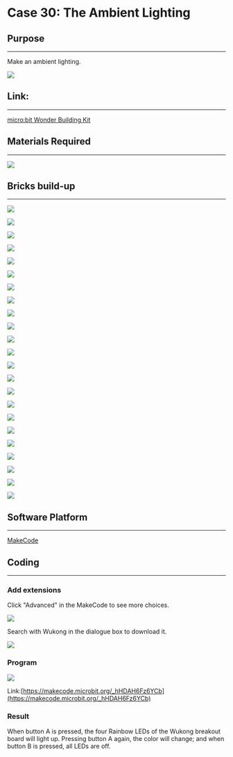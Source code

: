 # Case 30: The Ambient Lighting

## Purpose
---
Make an ambient lighting.
 
![](./images/Wonder-Building-Kit-case-30-01.png)

## Link: 
---
[micro:bit Wonder Building Kit](https://www.elecfreaks.com/micro-bit-wonder-building-kit-without-micro-bit-board.html)

## Materials Required
---

![](./images/Wonder-Building-Kit-step-case-30-01.png)

## Bricks build-up
---

![](./images/Wonder-Building-Kit-step-case-30-02.png)

![](./images/Wonder-Building-Kit-step-case-30-03.png)

![](./images/Wonder-Building-Kit-step-case-30-04.png)

![](./images/Wonder-Building-Kit-step-case-30-05.png)

![](./images/Wonder-Building-Kit-step-case-30-06.png)

![](./images/Wonder-Building-Kit-step-case-30-07.png)

![](./images/Wonder-Building-Kit-step-case-30-08.png)

![](./images/Wonder-Building-Kit-step-case-30-09.png)

![](./images/Wonder-Building-Kit-step-case-30-10.png)

![](./images/Wonder-Building-Kit-step-case-30-11.png)

![](./images/Wonder-Building-Kit-step-case-30-12.png)

![](./images/Wonder-Building-Kit-step-case-30-13.png)

![](./images/Wonder-Building-Kit-step-case-30-14.png)

![](./images/Wonder-Building-Kit-step-case-30-15.png)

![](./images/Wonder-Building-Kit-step-case-30-16.png)

![](./images/Wonder-Building-Kit-step-case-30-17.png)

![](./images/Wonder-Building-Kit-step-case-30-18.png)

![](./images/Wonder-Building-Kit-step-case-30-19.png)

![](./images/Wonder-Building-Kit-step-case-30-20.png)

![](./images/Wonder-Building-Kit-step-case-30-21.png)

![](./images/Wonder-Building-Kit-step-case-30-22.png)

![](./images/Wonder-Building-Kit-step-case-30-23.png)

![](./images/Wonder-Building-Kit-step-case-30-24.png)


## Software Platform
---
[MakeCode](https://makecode.microbit.org/)

## Coding
---
### Add extensions
Click "Advanced" in the MakeCode to see more choices.
 
![](./images/Wonder-Building-Kit-case-21-02.png)

Search with Wukong in the dialogue box to download it. 

![](./images/Wonder-Building-Kit-case-21-03.png)





### Program
 
![](./images/Wonder-Building-Kit-case-30-04.png)

Link:[https://makecode.microbit.org/_hHDAH6Fz6YCb](https://makecode.microbit.org/_hHDAH6Fz6YCb)

### Result

When button A is pressed, the four Rainbow LEDs of the Wukong breakout board will light up. Pressing button A again, the color will change; and when button B is pressed, all LEDs are off. 
